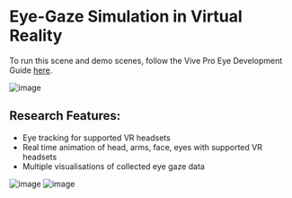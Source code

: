 # Eye-Gaze Simulation in Virtual Reality

To run this scene and demo scenes, follow the Vive Pro Eye Development Guide [here](https://vr.tobii.com/sdk/develop/unity/getting-started/vive-pro-eye/).

![image](https://user-images.githubusercontent.com/25926533/166840905-ce647351-0478-497d-b34a-a86028cbe8e1.png)

## Research Features:
 - Eye tracking for supported VR headsets
 - Real time animation of head, arms, face, eyes with supported VR headsets
 - Multiple visualisations of collected eye gaze data

![image](https://user-images.githubusercontent.com/25926533/166841117-062c7082-7992-4a9e-b239-b8bdedb05d89.png)
![image](https://user-images.githubusercontent.com/25926533/166841135-d7cdcc5a-c22b-4a0d-8aab-4c79297f591c.png)

